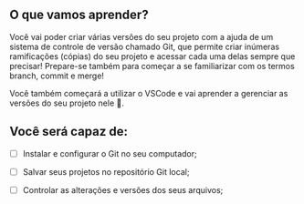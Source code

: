 ## O que vamos aprender?

Você vai poder criar várias versões do seu projeto com a ajuda de um sistema de controle de versão chamado Git, que permite criar inúmeras ramificações (cópias) do seu projeto e acessar cada uma delas sempre que precisar! Prepare-se também para começar a se familiarizar com os termos branch, commit e merge!

Você também começará a utilizar o VSCode e vai aprender a gerenciar as versões do seu projeto nele 🥳. 


## Você será capaz de:
- [ ] Instalar e configurar o Git no seu computador;

- [ ] Salvar seus projetos no repositório Git local;

- [ ] Controlar as alterações e versões dos seus arquivos;

